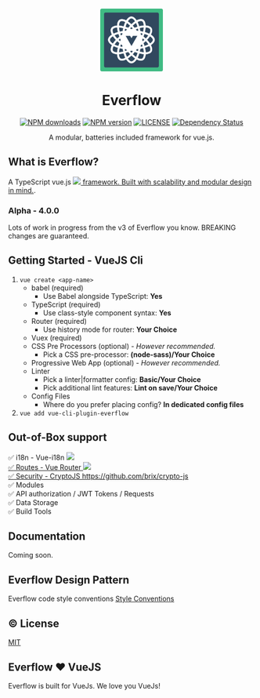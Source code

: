 <p align="center"><img width="128px" height="128px" src="./assets/everflow-logo.png" alt="Everflow Logo"></p>
<h1 align="center">Everflow</h1>
<p align="center">
    <a href="https://www.npmjs.com/package/everflow"><img src="https://img.shields.io/npm/dm/everflow.svg" alt="NPM downloads"></a>
    <a href="https://www.npmjs.com/package/everflow"><img src="https://img.shields.io/npm/v/everflow.svg" alt="NPM version"></a>
    <a href="https://github.com/AtomHash/everflow/blob/master/LICENSE"><img src="https://img.shields.io/npm/l/everflow.svg" alt="LICENSE"></a>
    <a href="https://david-dm.org/AtomHash/everflow"><img src="https://david-dm.org/AtomHash/everflow.svg" alt="Dependency Status"></a>
</p>

<p align="center">A modular, batteries included framework for vue.js.</p>


## What is Everflow?
A TypeScript vue.js <a href="https://vuejs.org" target="_blank"><img width="20" src="https://vuejs.org/images/logo.png"> framework. Built with scalability and modular design in mind.</a>.

### Alpha - 4.0.0
Lots of work in progress from the v3 of Everflow you know. BREAKING changes are guaranteed.

## Getting Started - VueJS Cli
1. `vue create <app-name>`
    - babel (required)
        - Use Babel alongside TypeScript: **Yes**
    - TypeScript (required)
        - Use class-style component syntax: **Yes**
    - Router  (required)
        - Use history mode for router: **Your Choice**
    - Vuex (required)
    - CSS Pre Processors (optional) - *However recommended.*
        - Pick a CSS pre-processor: **(node-sass)/Your Choice**
    - Progressive Web App (optional) - *However recommended.*
    - Linter
        - Pick a linter|formatter config: **Basic/Your Choice**
        - Pick additional lint features: **Lint on save/Your Choice**
    - Config Files
        - Where do you prefer placing config? **In dedicated config files**
2. `vue add vue-cli-plugin-everflow`

## Out-of-Box support

:white_check_mark: i18n - Vue-i18n <a href="https://kazupon.github.io/vue-i18n/" target="_blank"><img width="24" src="https://raw.githubusercontent.com/kazupon/vue-i18n/v8.x/assets/vue-i18n-logo.png"></br>
:white_check_mark: Routes - Vue Router <a href="https://router.vuejs.org/" target="_blank"><img width="24" src="https://vuejs.org/images/logo.png"></br>
:white_check_mark: Security - CryptoJS <a href="https://router.vuejs.org/" target="_blank">https://github.com/brix/crypto-js</a></br>
:white_check_mark: Modules</br>
:white_check_mark: API authorization / JWT Tokens / Requests</br>
:white_check_mark: Data Storage</br>
:white_check_mark: Build Tools</br>

## Documentation
Coming soon.

## Everflow Design Pattern
Everflow code style conventions
[Style Conventions](https://github.com/AtomHash/everflow-design-pattern)

## :copyright: License
[MIT](http://opensource.org/licenses/MIT)

## Everflow ❤ VueJS
Everflow is built for VueJs. We love you VueJs!
